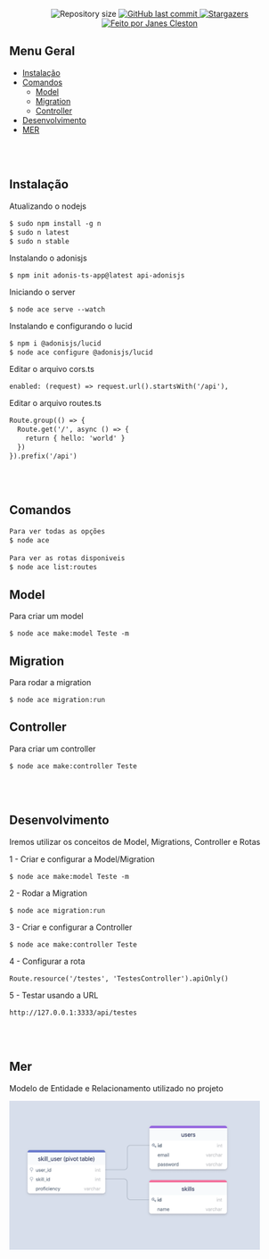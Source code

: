 <p align="center">
  <img alt="Repository size" src="https://img.shields.io/github/repo-size/jcleston/core-api-adonisjs2">
  <a href="https://github.com/jcleston/core-api-adonisjs2/commits/main">
    <img alt="GitHub last commit" src="https://img.shields.io/github/last-commit/jcleston/core-api-adonisjs2">
  </a>
   <a href="https://github.com/jcleston/core-api-adonisjs2/stargazers">
    <img alt="Stargazers" src="https://img.shields.io/github/stars/jcleston/core-api-adonisjs2?style=social">
  </a>
  <a href="https://www.linkedin.com/in/janescleston/">
    <img alt="Feito por Janes Cleston" src="https://img.shields.io/badge/feito%20por-Janes%20Cleston-%237519C1">
  </a>
</p>

## Menu Geral
<!--ts-->
* [Instalação](#instalação)
* [Comandos](#comandos)
  * [Model](#model)
  * [Migration](#migration)
  * [Controller](#controller)
* [Desenvolvimento](#desenvolvimento)
* [MER](#mer)


<!--te-->
<br /><br />

## Instalação
Atualizando o nodejs

```shell
$ sudo npm install -g n
$ sudo n latest
$ sudo n stable
```

Instalando o adonisjs

```shell
$ npm init adonis-ts-app@latest api-adonisjs
```

Iniciando o server
```shell
$ node ace serve --watch
```

Instalando e configurando o lucid
```shell
$ npm i @adonisjs/lucid
$ node ace configure @adonisjs/lucid
```
Editar o arquivo cors.ts
```shell
enabled: (request) => request.url().startsWith('/api'),
```

Editar o arquivo routes.ts
```shell
Route.group(() => {
  Route.get('/', async () => {
    return { hello: 'world' }
  })
}).prefix('/api')
```
<br /><br />

## Comandos
```shell
Para ver todas as opções
$ node ace

Para ver as rotas disponiveis
$ node ace list:routes
```

## Model
Para criar um model
```shell
$ node ace make:model Teste -m
```

## Migration
Para rodar a migration
```shell
$ node ace migration:run
```

## Controller
Para criar um controller
```shell
$ node ace make:controller Teste
```

<br /><br />

## Desenvolvimento
Iremos utilizar os conceitos de Model, Migrations, Controller e Rotas


1 - Criar e configurar a Model/Migration
```shell
$ node ace make:model Teste -m
```

2 - Rodar a Migration
```shell
$ node ace migration:run
```

3 - Criar e configurar a Controller
```shell
$ node ace make:controller Teste
```

4 - Configurar a rota
```shell
Route.resource('/testes', 'TestesController').apiOnly()
```

5 - Testar usando a URL
```shell
http://127.0.0.1:3333/api/testes
```
<br /><br />

## Mer
Modelo de Entidade e Relacionamento utilizado no projeto

<p>
  <img src="https://raw.githubusercontent.com/jcleston/core-api-adonisjs2/main/tmp/uploads/many-to-many.webp" width="450" title="hover text" alt="accessibility text">
</p>
